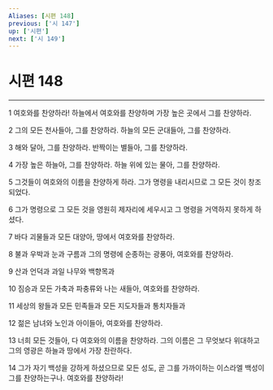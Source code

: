 ```yaml
---
Aliases: [시편 148]
previous: ['시 147']
up: ['시편']
next: ['시 149']
---
```

# 시편 148

***


1 여호와를 찬양하라! 하늘에서 여호와를 찬양하며 가장 높은 곳에서 그를 찬양하라. 

2 그의 모든 천사들아, 그를 찬양하라. 하늘의 모든 군대들아, 그를 찬양하라. 

3 해와 달아, 그를 찬양하라. 반짝이는 별들아, 그를 찬양하라. 

4 가장 높은 하늘아, 그를 찬양하라. 하늘 위에 있는 물아, 그를 찬양하라. 

5 그것들이 여호와의 이름을 찬양하게 하라. 그가 명령을 내리시므로 그 모든 것이 창조되었다. 

6 그가 명령으로 그 모든 것을 영원히 제자리에 세우시고 그 명령을 거역하지 못하게 하셨다. 

7 바다 괴물들과 모든 대양아, 땅에서 여호와를 찬양하라. 

8 불과 우박과 눈과 구름과 그의 명령에 순종하는 광풍아, 여호와를 찬양하라. 

9 산과 언덕과 과일 나무와 백향목과 

10 짐승과 모든 가축과 파충류와 나는 새들아, 여호와를 찬양하라. 

11 세상의 왕들과 모든 민족들과 모든 지도자들과 통치자들과 

12 젊은 남녀와 노인과 아이들아, 여호와를 찬양하라. 

13 너희 모든 것들아, 다 여호와의 이름을 찬양하라. 그의 이름은 그 무엇보다 위대하고 그의 영광은 하늘과 땅에서 가장 찬란하다. 

14 그가 자기 백성을 강하게 하셨으므로 모든 성도, 곧 그를 가까이하는 이스라엘 백성이 그를 찬양하는구나. 여호와를 찬양하라!

